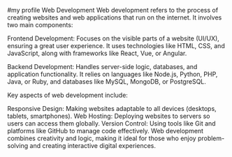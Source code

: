 #my profile
Web Development
Web development refers to the process of creating websites and web applications that run on the internet. It involves two main components:

Frontend Development: Focuses on the visible parts of a website (UI/UX), ensuring a great user experience. It uses technologies like HTML, CSS, and JavaScript, along with frameworks like React, Vue, or Angular.

Backend Development: Handles server-side logic, databases, and application functionality. It relies on languages like Node.js, Python, PHP, Java, or Ruby, and databases like MySQL, MongoDB, or PostgreSQL.

Key aspects of web development include:

Responsive Design: Making websites adaptable to all devices (desktops, tablets, smartphones).
Web Hosting: Deploying websites to servers so users can access them globally.
Version Control: Using tools like Git and platforms like GitHub to manage code effectively.
Web development combines creativity and logic, making it ideal for those who enjoy problem-solving and creating interactive digital experiences.
